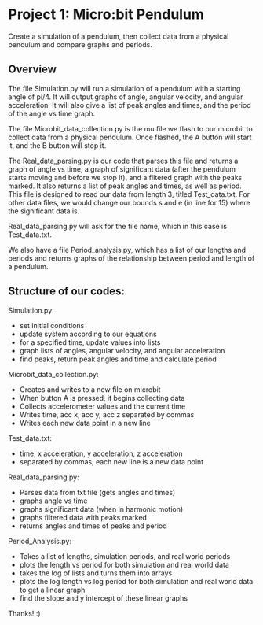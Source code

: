 # Project 1: Micro:bit Pendulum

Create a simulation of a pendulum, then collect data from a physical pendulum and compare graphs and periods.

## Overview

The file Simulation.py will run a simulation of a pendulum with a starting angle of pi/4. 
It will output graphs of angle, angular velocity, and angular acceleration. It will also give 
a list of peak angles and times, and the period of the angle vs time graph.

The file Microbit_data_collection.py is the mu file we flash to our microbit to collect data
from a physical pendulum. Once flashed, the A button will start it, and the B button will stop it.

The Real_data_parsing.py is our code that parses this file and returns a graph of angle vs time, 
a graph of significant data (after the pendulum starts moving and before we stop it), and a filtered
graph with the peaks marked. It also returns a list of peak angles and times, as well as period. 
This file is designed to read our data from length 3, titled Test_data.txt. For other data files, 
we would change our bounds s and e (in line for 15) where the significant data is.

Real_data_parsing.py will ask for the file name, which in this case is Test_data.txt.
    
We also have a file Period_analysis.py, which has a list of our lengths and periods and returns
graphs of the relationship between period and length of a pendulum.

## Structure of our codes:

Simulation.py:
- set initial conditions
- update system according to our equations
- for a specified time, update values into lists
- graph lists of angles, angular velocity, and angular acceleration
- find peaks, return peak angles and time and calculate period

Microbit_data_collection.py:
- Creates and writes to a new file on microbit
- When button A is pressed, it begins collecting data
- Collects accelerometer values and the current time
- Writes time, acc x, acc y, acc z separated by commas
- Writes each new data point in a new line

Test_data.txt:
- time, x acceleration, y acceleration, z acceleration
- separated by commas, each new line is a new data point
    
Real_data_parsing.py:
- Parses data from txt file (gets angles and times)
- graphs angle vs time
- graphs significant data (when in harmonic motion)
- graphs filtered data with peaks marked
- returns angles and times of peaks and period

Period_Analysis.py:
- Takes a list of lengths, simulation periods, and real world periods
- plots the length vs period for both simulation and real world data
- takes the log of lists and turns them into arrays
- plots the log length vs log period for both simulation and real world data to get a linear graph
- find the slope and y intercept of these linear graphs

Thanks! :)
